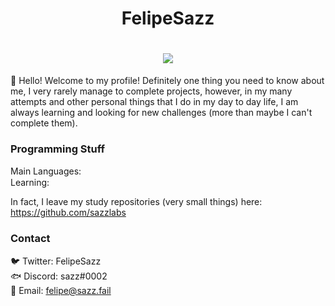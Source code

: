 <h1 align="center">
  FelipeSazz
</h1>

<h1 align="center">
<img src="https://github-readme-stats.vercel.app/api?username=Sazzo&theme=dark&show_icons=true">
</h1>

👋 Hello! Welcome to my profile! Definitely one thing you need to know about me, I very rarely manage to complete projects, however, in my many attempts and other personal things that I do in my day to day life, I am always learning and looking for new challenges (more than maybe I can't complete them).

### Programming Stuff
Main Languages: <img src="https://upload.wikimedia.org/wikipedia/commons/thumb/9/99/Unofficial_JavaScript_logo_2.svg/1200px-Unofficial_JavaScript_logo_2.svg.png" width=15px height=15px >
<br>
Learning: <img src="https://www.cbronline.com/wp-content/uploads/2018/12/kotlin.png" width=15px height=15px>

In fact, I leave my study repositories (very small things) here: https://github.com/sazzlabs

### Contact
🐦 Twitter: FelipeSazz
<br>
🐟 Discord: sazz#0002
<br>
📩 Email: felipe@sazz.fail
